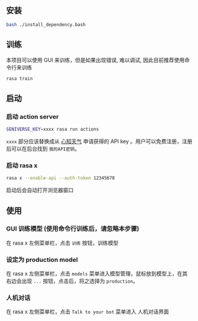 ## 安装
```bash
bash ./install_dependency.bash
```


## 训练
本项目可以使用 GUI 来训练，但是如果出现错误, 难以调试, 因此目前推荐使用命令行来训练
```bash
rasa train
```


## 启动
### 启动 action server
```bash
SENIVERSE_KEY=xxxx rasa run actions
```

`xxxx` 部分应该替换成从 [心知天气](https://www.seniverse.com/) 申请获得的 API key 。用户可以免费注册，注册后可以在后台找到 `我的API密钥`。

### 启动 rasa x
```bash
rasa x --enable-api --auth-token 12345678
```

启动后会自动打开浏览器窗口


## 使用
### GUI 训练模型 (使用命令行训练后，请忽略本步骤)
在 rasa x 左侧菜单栏，点击 `训练` 按钮，训练模型

### 设定为 production model
在 rasa x 左侧菜单栏，点击 `models` 菜单进入模型管理，鼠标放到模型上，在其右边会出现 `...` 按钮，点击后，将之选择为 `production`。

### 人机对话
在 rasa x 左侧菜单栏，点击 `Talk to your bot` 菜单进入 人机对话界面